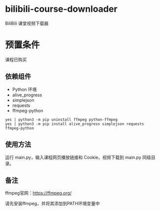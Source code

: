 # bilibili-course-downloader

BiliBili 课堂视频下载器

# 预置条件

课程已购买

## 依赖组件

- Python 环境
- alive_progress
- simplejson
- requests
- ffmpeg-python

```shell
yes | python3 -m pip uninstall ffmpeg python-ffmpeg
yes | python3 -m pip install alive_progress simplejson requests ffmpeg-python
```

## 使用方法

运行 main.py，输入课程网页播放链接和 Cookie，视频下载到 main.py 同级目录。

## 备注

ffmpeg官网：https://ffmpeg.org/

请先安装ffmpeg，并将其添加到PATH环境变量中